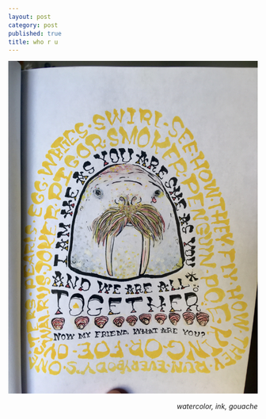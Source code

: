 ```yaml
---
layout: post
category: post
published: true
title: who r u
---
```

![we all r us](/media/ura-walrus.jpeg)
<!--more-->
<span class='date' style='float:right;'>*watercolor, ink, gouache*</span>  
  
  